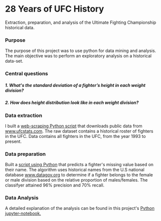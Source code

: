 # 28 Years of UFC History
Extraction, preparation, and analysis of the Ultimate Fighting Championship historical data.

### Purpose
The purpose of this project was to use python for data mining and analysis. The main objective was to perform an exploratory analysis on a historical data-set.

### Central questions
#####   1. What's the standard deviation of a fighter’s height in each weight division?
#####   2. How does height distribution look like in each weight division? 

### Data extraction
I built a [web-scraping Python script](https://github.com/estgarci/UFC-Data-Analysis/blob/main/data/extraction/extract_fighters.py) that downloads public data from www.ufcstats.com. The raw dataset contains a historical roster of fighters in the UFC. Data contains all fighters in the UFC, from the year 1993 to present.

### Data preparation
Built a [script using Python](https://github.com/estgarci/UFC-Data-Analysis/blob/main/name_sex_classifier/sex_classifier.py) that predicts a fighter's missing value based on their name. The algorithm uses historical names from the U.S national database www.datagov.org to determine if a fighter belongs to the female or male division based on the relative proportion of males/females. The classifyer attained 96% precision and 70% recall.

### Data Analysis
A detailed explanation of the analysis can be found in this project's [Python jupyter-notebook.](https://github.com/estgarci/UFC-Data-Analysis/blob/main/exploratory_analysis.ipynb)

